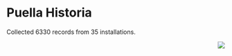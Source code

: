 # Puella Historia

Collected 6330 records from 35 installations.

<p align="right"><img src="https://xn--80aalyho.xn--p1ai/magireco/NAgitan/img/kagome.png" /></p>
